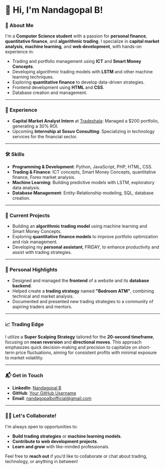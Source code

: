 # 👋 Hi, I'm Nandagopal B!

### 🚀 About Me
I'm a **Computer Science student** with a passion for **personal finance**, **quantitative finance**, and **algorithmic trading**. I specialize in **capital market analysis**, **machine learning**, and **web development**, with hands-on experience in:
- Trading and portfolio management using **ICT** and **Smart Money Concepts**.
- Developing algorithmic trading models with **LSTM** and other machine learning techniques.
- Exploring **quantitative finance** to develop data-driven strategies.
- Frontend development using **HTML** and **CSS**.
- Database creation and management.

---

### 💼 Experience
- **Capital Market Analyst Intern** at [Tradeshala](https://tradeshala.com): Managed a $200 portfolio, generating a 30% ROI.
- Upcoming **Internship at Sosuv Consulting**: Specializing in technology services for the financial sector.

---

### 🛠️ Skills
- **Programming & Development**: Python, JavaScript, PHP, HTML, CSS.
- **Trading & Finance**: ICT concepts, Smart Money Concepts, quantitative finance, Forex market analysis.
- **Machine Learning**: Building predictive models with LSTM, exploratory data analysis.
- **Database Management**: Entity-Relationship modeling, SQL, database creation.

---

### 📝 Current Projects
- Building an **algorithmic trading model** using machine learning and Smart Money Concepts.
- Exploring **quantitative finance models** to improve portfolio optimization and risk management.
- Developing my **personal assistant**, FRIDAY, to enhance productivity and assist with trading strategies.

---

### 🌟 Personal Highlights
- Designed and managed the **frontend** of a website and its **database backend**.
- Helped create a **trading strategy** named **"Bedroom ATM"**, combining technical and market analysis.
- Documented and presented new trading strategies to a community of aspiring traders and mentors.

---

### 📈 Trading Edge

I utilize a **Super Scalping Strategy** tailored for the **20-second timeframe**, focusing on **mean reversion** and **directional moves**. This approach emphasizes quick decision-making and precision to capitalize on short-term price fluctuations, aiming for consistent profits with minimal exposure to market volatility.


---

### 📬 Get in Touch
- **LinkedIn**: [Nandagopal B](https://www.linkedin.com/in/nandagopal-b-a4a680316)
- **GitHub**: [Your GitHub Username](https://github.com/Toxxy007)
- **Email**: nandagopalbofficial@gmail.com

---

### 🧑‍💻 Let's Collaborate!
I'm always open to opportunities to:
- **Build trading strategies** or **machine learning models**.
- **Contribute to web development projects**.
- **Learn and grow** with like-minded professionals.

Feel free to **reach out** if you’d like to collaborate or chat about trading, technology, or anything in between!
